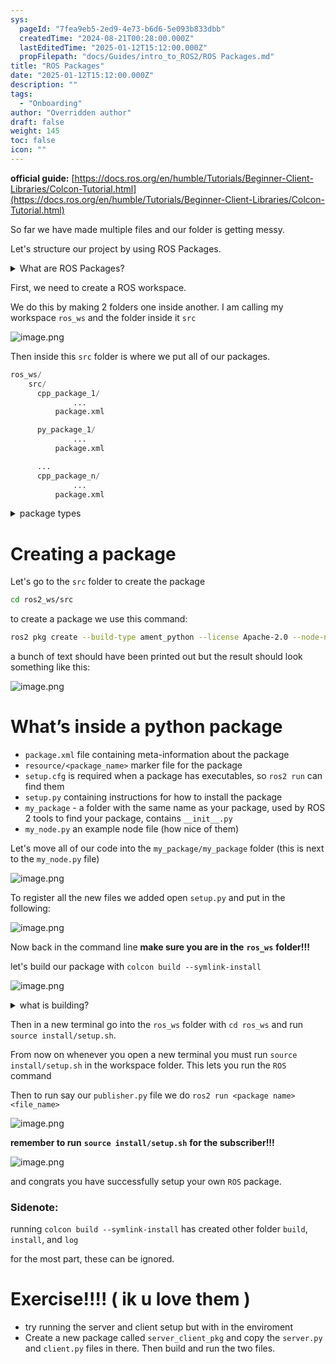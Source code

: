 ```yaml
---
sys:
  pageId: "7fea9eb5-2ed9-4e73-b6d6-5e093b833dbb"
  createdTime: "2024-08-21T00:28:00.000Z"
  lastEditedTime: "2025-01-12T15:12:00.000Z"
  propFilepath: "docs/Guides/intro_to_ROS2/ROS Packages.md"
title: "ROS Packages"
date: "2025-01-12T15:12:00.000Z"
description: ""
tags:
  - "Onboarding"
author: "Overridden author"
draft: false
weight: 145
toc: false
icon: ""
---
```


**official guide:** [https://docs.ros.org/en/humble/Tutorials/Beginner-Client-Libraries/Colcon-Tutorial.html](https://docs.ros.org/en/humble/Tutorials/Beginner-Client-Libraries/Colcon-Tutorial.html)

So far we have made multiple files and our folder is getting messy.

Let's structure our project by using ROS Packages.

<details>

<summary>What are ROS Packages?</summary>

ROS Packages are, as the name implies, packages of code that are highly sharable between ROS developers.

They consist of a folder, `package.xml` file, and source code

```python
      cpp_package_1/
		      ... imagine much code files here ..
          package.xml
```

</details>

First, we need to create a ROS workspace.

We do this by making 2 folders one inside another. I am calling my workspace `ros_ws` and the folder inside it `src`

![image.png](https://prod-files-secure.s3.us-west-2.amazonaws.com/d518164a-d88e-44d1-a4ee-3adb3bd8bce0/70706947-fd18-4537-a67b-e12946812d31/image.png?X-Amz-Algorithm=AWS4-HMAC-SHA256&X-Amz-Content-Sha256=UNSIGNED-PAYLOAD&X-Amz-Credential=ASIAZI2LB466VZB7MW7C%2F20250425%2Fus-west-2%2Fs3%2Faws4_request&X-Amz-Date=20250425T140835Z&X-Amz-Expires=3600&X-Amz-Security-Token=IQoJb3JpZ2luX2VjEJb%2F%2F%2F%2F%2F%2F%2F%2F%2F%2FwEaCXVzLXdlc3QtMiJHMEUCIQD9uTJwJACX%2Ft3RFm4Jp1JgxtiLSGyaiENGM5wKvm11aAIgOpnkzeAh1WW4jEpHFMVz5esILTXFDrVAQNFHyeI3SRIq%2FwMILhAAGgw2Mzc0MjMxODM4MDUiDFheYu3vxhxu7GXqIyrcA7sukuF22wU2tH4P4z7at3V5oU%2BMokXQzsHWbdlEmMVm0OHbBhlpHuovLDo5Deo7j28GFNfyfV%2BjZJi9pmzazqcdETafqo8egsKBGO5M9dfrQY9%2B%2BL7XCifLu9cmTuBR3gwFYICs0kxq7XfG%2BubFiPEs8T4WSEAF5vkIzQ5pGlnyzdgDau0Co7g4C9QWYJUESict5JzUvhcm1O2ajEbrgKlfNXJfgwMfwFHTgDaPubtq2aKkD1iu4vyjSUxezrxqiu7X7ukIw3eOpxB7l%2BMIKhxGzJdgkHySLjn%2Bm5XLjWCh6cpSVK%2B%2BW5NN7YaThLsVWbtIzrZXGkqd8XKyYZECioN6TzUgaXMDlFwfB5BnprahInBCw3gwxpiNi8p6nLM3CKOQA3nta8o4D2ynlTBXZIK08mTFIEtF4GSmaU8e1ipxUjETp3qs%2FHFZ9bgeFTp6vbx98XedbtcoMqGZh59XixarZqAGUQ%2BVd2BfFiOn7LvGumaj3Yb1YfXoK2DD00lo%2BigNJ0q1Esp9oab2cBXdZxth0kxgSppey1zgOTlsxJSbvCnzYNKM8Hnm1Z3Mgj1jOYYvMIENPiqWdfRwiwCCu5Q7wf5FfbK9t8cUdmd7uPUkr2HAPNN1iB%2B2J%2FSOMN6YrsAGOqUBcpwpKw3e61%2Fge7d%2FygrLJ2sHaxkcEUq453f3dbC2TvJ2Fda8dTqiE6cGg3sodbevEn%2FjZCPpK1cJj8NcmIiaf0b8IiML3Wv%2BctsOj88va4o4f1aA2mVpzQlqCOFMx%2FqV%2BF43YMzILUWuGoRDyKK6uhSe6yOwulwWuyx70%2FzGWw5%2B7iBNHrLu4deFZ8uOAF6JBHqi%2FOGI08NHlt%2FxIcVnfakjXJWF&X-Amz-Signature=7c186c1f06d863fbd45648c4bd56909201a2d7841d5a35cc7edabe2c3ee48712&X-Amz-SignedHeaders=host&x-id=GetObject)

Then inside this `src` folder is where we put all of our packages.

```python
ros_ws/
    src/
      cpp_package_1/
		      ...
          package.xml

      py_package_1/
		      ...
          package.xml

      ...
      cpp_package_n/
		      ...
          package.xml

```

<details>

<summary>package types</summary>

packages can be either `C++` or python.

the intern file structure is different for each but for this guide we will stick to creating python packages

</details>

# Creating a package

Let's go to the `src` folder to create the package

```bash
cd ros2_ws/src
```

to create a package we use this command:

```bash
ros2 pkg create --build-type ament_python --license Apache-2.0 --node-name my_node my_package
```

a bunch of text should have been printed out but the result should look something like this:

![image.png](https://prod-files-secure.s3.us-west-2.amazonaws.com/d518164a-d88e-44d1-a4ee-3adb3bd8bce0/e6cf1e3f-8512-4a3e-b131-079f800bf3e8/image.png?X-Amz-Algorithm=AWS4-HMAC-SHA256&X-Amz-Content-Sha256=UNSIGNED-PAYLOAD&X-Amz-Credential=ASIAZI2LB466VZB7MW7C%2F20250425%2Fus-west-2%2Fs3%2Faws4_request&X-Amz-Date=20250425T140835Z&X-Amz-Expires=3600&X-Amz-Security-Token=IQoJb3JpZ2luX2VjEJb%2F%2F%2F%2F%2F%2F%2F%2F%2F%2FwEaCXVzLXdlc3QtMiJHMEUCIQD9uTJwJACX%2Ft3RFm4Jp1JgxtiLSGyaiENGM5wKvm11aAIgOpnkzeAh1WW4jEpHFMVz5esILTXFDrVAQNFHyeI3SRIq%2FwMILhAAGgw2Mzc0MjMxODM4MDUiDFheYu3vxhxu7GXqIyrcA7sukuF22wU2tH4P4z7at3V5oU%2BMokXQzsHWbdlEmMVm0OHbBhlpHuovLDo5Deo7j28GFNfyfV%2BjZJi9pmzazqcdETafqo8egsKBGO5M9dfrQY9%2B%2BL7XCifLu9cmTuBR3gwFYICs0kxq7XfG%2BubFiPEs8T4WSEAF5vkIzQ5pGlnyzdgDau0Co7g4C9QWYJUESict5JzUvhcm1O2ajEbrgKlfNXJfgwMfwFHTgDaPubtq2aKkD1iu4vyjSUxezrxqiu7X7ukIw3eOpxB7l%2BMIKhxGzJdgkHySLjn%2Bm5XLjWCh6cpSVK%2B%2BW5NN7YaThLsVWbtIzrZXGkqd8XKyYZECioN6TzUgaXMDlFwfB5BnprahInBCw3gwxpiNi8p6nLM3CKOQA3nta8o4D2ynlTBXZIK08mTFIEtF4GSmaU8e1ipxUjETp3qs%2FHFZ9bgeFTp6vbx98XedbtcoMqGZh59XixarZqAGUQ%2BVd2BfFiOn7LvGumaj3Yb1YfXoK2DD00lo%2BigNJ0q1Esp9oab2cBXdZxth0kxgSppey1zgOTlsxJSbvCnzYNKM8Hnm1Z3Mgj1jOYYvMIENPiqWdfRwiwCCu5Q7wf5FfbK9t8cUdmd7uPUkr2HAPNN1iB%2B2J%2FSOMN6YrsAGOqUBcpwpKw3e61%2Fge7d%2FygrLJ2sHaxkcEUq453f3dbC2TvJ2Fda8dTqiE6cGg3sodbevEn%2FjZCPpK1cJj8NcmIiaf0b8IiML3Wv%2BctsOj88va4o4f1aA2mVpzQlqCOFMx%2FqV%2BF43YMzILUWuGoRDyKK6uhSe6yOwulwWuyx70%2FzGWw5%2B7iBNHrLu4deFZ8uOAF6JBHqi%2FOGI08NHlt%2FxIcVnfakjXJWF&X-Amz-Signature=9213692bd7ffdd1f029c099e01b06044b6e87b598da0ef9431e9c1a9cd879e38&X-Amz-SignedHeaders=host&x-id=GetObject)

# What’s inside a python package

- `package.xml` file containing meta-information about the package
- `resource/<package_name>` marker file for the package
- `setup.cfg` is required when a package has executables, so `ros2 run` can find them
- `setup.py` containing instructions for how to install the package
- `my_package` - a folder with the same name as your package, used by ROS 2 tools to find your package, contains `__init__.py`
- `my_node.py` an example node file (how nice of them)

Let's move all of our code into the `my_package/my_package` folder (this is next to the `my_node.py` file)

![image.png](https://prod-files-secure.s3.us-west-2.amazonaws.com/d518164a-d88e-44d1-a4ee-3adb3bd8bce0/9ce58f11-0da9-4d3e-b86d-506a9685d378/image.png?X-Amz-Algorithm=AWS4-HMAC-SHA256&X-Amz-Content-Sha256=UNSIGNED-PAYLOAD&X-Amz-Credential=ASIAZI2LB466VZB7MW7C%2F20250425%2Fus-west-2%2Fs3%2Faws4_request&X-Amz-Date=20250425T140835Z&X-Amz-Expires=3600&X-Amz-Security-Token=IQoJb3JpZ2luX2VjEJb%2F%2F%2F%2F%2F%2F%2F%2F%2F%2FwEaCXVzLXdlc3QtMiJHMEUCIQD9uTJwJACX%2Ft3RFm4Jp1JgxtiLSGyaiENGM5wKvm11aAIgOpnkzeAh1WW4jEpHFMVz5esILTXFDrVAQNFHyeI3SRIq%2FwMILhAAGgw2Mzc0MjMxODM4MDUiDFheYu3vxhxu7GXqIyrcA7sukuF22wU2tH4P4z7at3V5oU%2BMokXQzsHWbdlEmMVm0OHbBhlpHuovLDo5Deo7j28GFNfyfV%2BjZJi9pmzazqcdETafqo8egsKBGO5M9dfrQY9%2B%2BL7XCifLu9cmTuBR3gwFYICs0kxq7XfG%2BubFiPEs8T4WSEAF5vkIzQ5pGlnyzdgDau0Co7g4C9QWYJUESict5JzUvhcm1O2ajEbrgKlfNXJfgwMfwFHTgDaPubtq2aKkD1iu4vyjSUxezrxqiu7X7ukIw3eOpxB7l%2BMIKhxGzJdgkHySLjn%2Bm5XLjWCh6cpSVK%2B%2BW5NN7YaThLsVWbtIzrZXGkqd8XKyYZECioN6TzUgaXMDlFwfB5BnprahInBCw3gwxpiNi8p6nLM3CKOQA3nta8o4D2ynlTBXZIK08mTFIEtF4GSmaU8e1ipxUjETp3qs%2FHFZ9bgeFTp6vbx98XedbtcoMqGZh59XixarZqAGUQ%2BVd2BfFiOn7LvGumaj3Yb1YfXoK2DD00lo%2BigNJ0q1Esp9oab2cBXdZxth0kxgSppey1zgOTlsxJSbvCnzYNKM8Hnm1Z3Mgj1jOYYvMIENPiqWdfRwiwCCu5Q7wf5FfbK9t8cUdmd7uPUkr2HAPNN1iB%2B2J%2FSOMN6YrsAGOqUBcpwpKw3e61%2Fge7d%2FygrLJ2sHaxkcEUq453f3dbC2TvJ2Fda8dTqiE6cGg3sodbevEn%2FjZCPpK1cJj8NcmIiaf0b8IiML3Wv%2BctsOj88va4o4f1aA2mVpzQlqCOFMx%2FqV%2BF43YMzILUWuGoRDyKK6uhSe6yOwulwWuyx70%2FzGWw5%2B7iBNHrLu4deFZ8uOAF6JBHqi%2FOGI08NHlt%2FxIcVnfakjXJWF&X-Amz-Signature=ee7890f9505c2d9fa51403ec4188efab1a3debb4b96fea8aebb26f892ed5ef07&X-Amz-SignedHeaders=host&x-id=GetObject)

To register all the new files we added open `setup.py` and put in the following:

![image.png](https://prod-files-secure.s3.us-west-2.amazonaws.com/d518164a-d88e-44d1-a4ee-3adb3bd8bce0/1cd7c262-4cae-4496-9d75-c178537d24a2/image.png?X-Amz-Algorithm=AWS4-HMAC-SHA256&X-Amz-Content-Sha256=UNSIGNED-PAYLOAD&X-Amz-Credential=ASIAZI2LB466VZB7MW7C%2F20250425%2Fus-west-2%2Fs3%2Faws4_request&X-Amz-Date=20250425T140835Z&X-Amz-Expires=3600&X-Amz-Security-Token=IQoJb3JpZ2luX2VjEJb%2F%2F%2F%2F%2F%2F%2F%2F%2F%2FwEaCXVzLXdlc3QtMiJHMEUCIQD9uTJwJACX%2Ft3RFm4Jp1JgxtiLSGyaiENGM5wKvm11aAIgOpnkzeAh1WW4jEpHFMVz5esILTXFDrVAQNFHyeI3SRIq%2FwMILhAAGgw2Mzc0MjMxODM4MDUiDFheYu3vxhxu7GXqIyrcA7sukuF22wU2tH4P4z7at3V5oU%2BMokXQzsHWbdlEmMVm0OHbBhlpHuovLDo5Deo7j28GFNfyfV%2BjZJi9pmzazqcdETafqo8egsKBGO5M9dfrQY9%2B%2BL7XCifLu9cmTuBR3gwFYICs0kxq7XfG%2BubFiPEs8T4WSEAF5vkIzQ5pGlnyzdgDau0Co7g4C9QWYJUESict5JzUvhcm1O2ajEbrgKlfNXJfgwMfwFHTgDaPubtq2aKkD1iu4vyjSUxezrxqiu7X7ukIw3eOpxB7l%2BMIKhxGzJdgkHySLjn%2Bm5XLjWCh6cpSVK%2B%2BW5NN7YaThLsVWbtIzrZXGkqd8XKyYZECioN6TzUgaXMDlFwfB5BnprahInBCw3gwxpiNi8p6nLM3CKOQA3nta8o4D2ynlTBXZIK08mTFIEtF4GSmaU8e1ipxUjETp3qs%2FHFZ9bgeFTp6vbx98XedbtcoMqGZh59XixarZqAGUQ%2BVd2BfFiOn7LvGumaj3Yb1YfXoK2DD00lo%2BigNJ0q1Esp9oab2cBXdZxth0kxgSppey1zgOTlsxJSbvCnzYNKM8Hnm1Z3Mgj1jOYYvMIENPiqWdfRwiwCCu5Q7wf5FfbK9t8cUdmd7uPUkr2HAPNN1iB%2B2J%2FSOMN6YrsAGOqUBcpwpKw3e61%2Fge7d%2FygrLJ2sHaxkcEUq453f3dbC2TvJ2Fda8dTqiE6cGg3sodbevEn%2FjZCPpK1cJj8NcmIiaf0b8IiML3Wv%2BctsOj88va4o4f1aA2mVpzQlqCOFMx%2FqV%2BF43YMzILUWuGoRDyKK6uhSe6yOwulwWuyx70%2FzGWw5%2B7iBNHrLu4deFZ8uOAF6JBHqi%2FOGI08NHlt%2FxIcVnfakjXJWF&X-Amz-Signature=9882a1f8106d0289f8bfc2bb99a5a67ee907ceb7fe9c947d3b724d92c026fe37&X-Amz-SignedHeaders=host&x-id=GetObject)

Now back in the command line **make sure you are in the** **`ros_ws`** **folder!!!**

let's build our package with `colcon build --symlink-install`

![image.png](https://prod-files-secure.s3.us-west-2.amazonaws.com/d518164a-d88e-44d1-a4ee-3adb3bd8bce0/2f2a0d27-b173-48fd-b189-5f5c0ce65619/image.png?X-Amz-Algorithm=AWS4-HMAC-SHA256&X-Amz-Content-Sha256=UNSIGNED-PAYLOAD&X-Amz-Credential=ASIAZI2LB466VZB7MW7C%2F20250425%2Fus-west-2%2Fs3%2Faws4_request&X-Amz-Date=20250425T140835Z&X-Amz-Expires=3600&X-Amz-Security-Token=IQoJb3JpZ2luX2VjEJb%2F%2F%2F%2F%2F%2F%2F%2F%2F%2FwEaCXVzLXdlc3QtMiJHMEUCIQD9uTJwJACX%2Ft3RFm4Jp1JgxtiLSGyaiENGM5wKvm11aAIgOpnkzeAh1WW4jEpHFMVz5esILTXFDrVAQNFHyeI3SRIq%2FwMILhAAGgw2Mzc0MjMxODM4MDUiDFheYu3vxhxu7GXqIyrcA7sukuF22wU2tH4P4z7at3V5oU%2BMokXQzsHWbdlEmMVm0OHbBhlpHuovLDo5Deo7j28GFNfyfV%2BjZJi9pmzazqcdETafqo8egsKBGO5M9dfrQY9%2B%2BL7XCifLu9cmTuBR3gwFYICs0kxq7XfG%2BubFiPEs8T4WSEAF5vkIzQ5pGlnyzdgDau0Co7g4C9QWYJUESict5JzUvhcm1O2ajEbrgKlfNXJfgwMfwFHTgDaPubtq2aKkD1iu4vyjSUxezrxqiu7X7ukIw3eOpxB7l%2BMIKhxGzJdgkHySLjn%2Bm5XLjWCh6cpSVK%2B%2BW5NN7YaThLsVWbtIzrZXGkqd8XKyYZECioN6TzUgaXMDlFwfB5BnprahInBCw3gwxpiNi8p6nLM3CKOQA3nta8o4D2ynlTBXZIK08mTFIEtF4GSmaU8e1ipxUjETp3qs%2FHFZ9bgeFTp6vbx98XedbtcoMqGZh59XixarZqAGUQ%2BVd2BfFiOn7LvGumaj3Yb1YfXoK2DD00lo%2BigNJ0q1Esp9oab2cBXdZxth0kxgSppey1zgOTlsxJSbvCnzYNKM8Hnm1Z3Mgj1jOYYvMIENPiqWdfRwiwCCu5Q7wf5FfbK9t8cUdmd7uPUkr2HAPNN1iB%2B2J%2FSOMN6YrsAGOqUBcpwpKw3e61%2Fge7d%2FygrLJ2sHaxkcEUq453f3dbC2TvJ2Fda8dTqiE6cGg3sodbevEn%2FjZCPpK1cJj8NcmIiaf0b8IiML3Wv%2BctsOj88va4o4f1aA2mVpzQlqCOFMx%2FqV%2BF43YMzILUWuGoRDyKK6uhSe6yOwulwWuyx70%2FzGWw5%2B7iBNHrLu4deFZ8uOAF6JBHqi%2FOGI08NHlt%2FxIcVnfakjXJWF&X-Amz-Signature=4545d323170d67b4a6749ebdee2c185563c24503c7b43078236714b61b6d5639&X-Amz-SignedHeaders=host&x-id=GetObject)

<details>

<summary>what is building?</summary>

if you are a CS major at Rose-Hulman you will learn the answer to this in CSSE132

but TLDR; is it combines all the code files into one program that can be run easily 

</details>

Then in a new terminal go into the `ros_ws` folder with `cd ros_ws` and run `source install/setup.sh`. 

From now on whenever you open a new terminal you must run `source install/setup.sh` in the workspace folder. This lets you run the `ROS` command

Then to run say our `publisher.py` file we do `ros2 run <package name> <file_name>`

![image.png](https://prod-files-secure.s3.us-west-2.amazonaws.com/d518164a-d88e-44d1-a4ee-3adb3bd8bce0/4f4b1219-3a44-4632-aa0a-ce3471699f59/image.png?X-Amz-Algorithm=AWS4-HMAC-SHA256&X-Amz-Content-Sha256=UNSIGNED-PAYLOAD&X-Amz-Credential=ASIAZI2LB466VZB7MW7C%2F20250425%2Fus-west-2%2Fs3%2Faws4_request&X-Amz-Date=20250425T140835Z&X-Amz-Expires=3600&X-Amz-Security-Token=IQoJb3JpZ2luX2VjEJb%2F%2F%2F%2F%2F%2F%2F%2F%2F%2FwEaCXVzLXdlc3QtMiJHMEUCIQD9uTJwJACX%2Ft3RFm4Jp1JgxtiLSGyaiENGM5wKvm11aAIgOpnkzeAh1WW4jEpHFMVz5esILTXFDrVAQNFHyeI3SRIq%2FwMILhAAGgw2Mzc0MjMxODM4MDUiDFheYu3vxhxu7GXqIyrcA7sukuF22wU2tH4P4z7at3V5oU%2BMokXQzsHWbdlEmMVm0OHbBhlpHuovLDo5Deo7j28GFNfyfV%2BjZJi9pmzazqcdETafqo8egsKBGO5M9dfrQY9%2B%2BL7XCifLu9cmTuBR3gwFYICs0kxq7XfG%2BubFiPEs8T4WSEAF5vkIzQ5pGlnyzdgDau0Co7g4C9QWYJUESict5JzUvhcm1O2ajEbrgKlfNXJfgwMfwFHTgDaPubtq2aKkD1iu4vyjSUxezrxqiu7X7ukIw3eOpxB7l%2BMIKhxGzJdgkHySLjn%2Bm5XLjWCh6cpSVK%2B%2BW5NN7YaThLsVWbtIzrZXGkqd8XKyYZECioN6TzUgaXMDlFwfB5BnprahInBCw3gwxpiNi8p6nLM3CKOQA3nta8o4D2ynlTBXZIK08mTFIEtF4GSmaU8e1ipxUjETp3qs%2FHFZ9bgeFTp6vbx98XedbtcoMqGZh59XixarZqAGUQ%2BVd2BfFiOn7LvGumaj3Yb1YfXoK2DD00lo%2BigNJ0q1Esp9oab2cBXdZxth0kxgSppey1zgOTlsxJSbvCnzYNKM8Hnm1Z3Mgj1jOYYvMIENPiqWdfRwiwCCu5Q7wf5FfbK9t8cUdmd7uPUkr2HAPNN1iB%2B2J%2FSOMN6YrsAGOqUBcpwpKw3e61%2Fge7d%2FygrLJ2sHaxkcEUq453f3dbC2TvJ2Fda8dTqiE6cGg3sodbevEn%2FjZCPpK1cJj8NcmIiaf0b8IiML3Wv%2BctsOj88va4o4f1aA2mVpzQlqCOFMx%2FqV%2BF43YMzILUWuGoRDyKK6uhSe6yOwulwWuyx70%2FzGWw5%2B7iBNHrLu4deFZ8uOAF6JBHqi%2FOGI08NHlt%2FxIcVnfakjXJWF&X-Amz-Signature=fff883e983a322075d5b6e1f1ac14df413cce4b6afe582e210867c9fd4c24d44&X-Amz-SignedHeaders=host&x-id=GetObject)

**remember to run** **`source install/setup.sh`** **for the subscriber!!!**

![image.png](https://prod-files-secure.s3.us-west-2.amazonaws.com/d518164a-d88e-44d1-a4ee-3adb3bd8bce0/02121119-dad4-49ec-8356-c956108b4243/image.png?X-Amz-Algorithm=AWS4-HMAC-SHA256&X-Amz-Content-Sha256=UNSIGNED-PAYLOAD&X-Amz-Credential=ASIAZI2LB466VZB7MW7C%2F20250425%2Fus-west-2%2Fs3%2Faws4_request&X-Amz-Date=20250425T140835Z&X-Amz-Expires=3600&X-Amz-Security-Token=IQoJb3JpZ2luX2VjEJb%2F%2F%2F%2F%2F%2F%2F%2F%2F%2FwEaCXVzLXdlc3QtMiJHMEUCIQD9uTJwJACX%2Ft3RFm4Jp1JgxtiLSGyaiENGM5wKvm11aAIgOpnkzeAh1WW4jEpHFMVz5esILTXFDrVAQNFHyeI3SRIq%2FwMILhAAGgw2Mzc0MjMxODM4MDUiDFheYu3vxhxu7GXqIyrcA7sukuF22wU2tH4P4z7at3V5oU%2BMokXQzsHWbdlEmMVm0OHbBhlpHuovLDo5Deo7j28GFNfyfV%2BjZJi9pmzazqcdETafqo8egsKBGO5M9dfrQY9%2B%2BL7XCifLu9cmTuBR3gwFYICs0kxq7XfG%2BubFiPEs8T4WSEAF5vkIzQ5pGlnyzdgDau0Co7g4C9QWYJUESict5JzUvhcm1O2ajEbrgKlfNXJfgwMfwFHTgDaPubtq2aKkD1iu4vyjSUxezrxqiu7X7ukIw3eOpxB7l%2BMIKhxGzJdgkHySLjn%2Bm5XLjWCh6cpSVK%2B%2BW5NN7YaThLsVWbtIzrZXGkqd8XKyYZECioN6TzUgaXMDlFwfB5BnprahInBCw3gwxpiNi8p6nLM3CKOQA3nta8o4D2ynlTBXZIK08mTFIEtF4GSmaU8e1ipxUjETp3qs%2FHFZ9bgeFTp6vbx98XedbtcoMqGZh59XixarZqAGUQ%2BVd2BfFiOn7LvGumaj3Yb1YfXoK2DD00lo%2BigNJ0q1Esp9oab2cBXdZxth0kxgSppey1zgOTlsxJSbvCnzYNKM8Hnm1Z3Mgj1jOYYvMIENPiqWdfRwiwCCu5Q7wf5FfbK9t8cUdmd7uPUkr2HAPNN1iB%2B2J%2FSOMN6YrsAGOqUBcpwpKw3e61%2Fge7d%2FygrLJ2sHaxkcEUq453f3dbC2TvJ2Fda8dTqiE6cGg3sodbevEn%2FjZCPpK1cJj8NcmIiaf0b8IiML3Wv%2BctsOj88va4o4f1aA2mVpzQlqCOFMx%2FqV%2BF43YMzILUWuGoRDyKK6uhSe6yOwulwWuyx70%2FzGWw5%2B7iBNHrLu4deFZ8uOAF6JBHqi%2FOGI08NHlt%2FxIcVnfakjXJWF&X-Amz-Signature=3e6152fc8e2167e21729cf8f3eb188146f9ad921f448cdd3eff9162c75ce3cda&X-Amz-SignedHeaders=host&x-id=GetObject)

and congrats you have successfully setup your own `ROS` package.

### Sidenote:

running `colcon build --symlink-install` has created other folder `build`, `install`, and `log`

for the most part, these can be ignored.

# Exercise!!!! ( ik u love them )

- try running the server and client setup but with in the enviroment
- Create a new package called `server_client_pkg` and copy the `server.py` and `client.py` files in there. Then build and run the two files.

